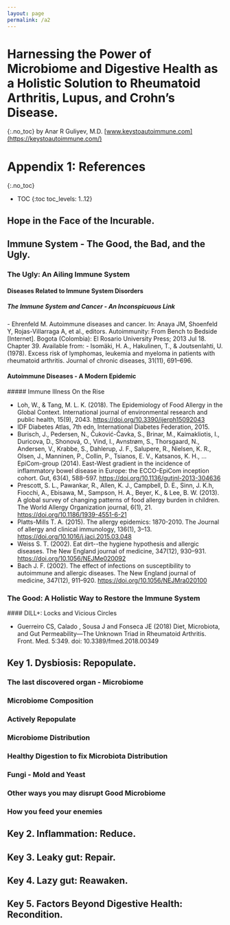 ```yaml
---
layout: page
permalink: /a2
---
```


# Harnessing the Power of Microbiome and Digestive Health as a Holistic Solution to Rheumatoid Arthritis, Lupus, and Crohn’s Disease.
{:.no_toc}
by Anar R Guliyev, M.D. [www.keystoautoimmune.com](https://keystoautoimmune.com/)

# Appendix 1: References
{:.no_toc}

* TOC
{:toc toc_levels: 1..12}

## Hope in the Face of the Incurable.
<a name="10" />

## Immune System - The Good, the Bad, and the Ugly.
<a name="20" />

### The Ugly: An Ailing Immune System
<a name="21" /> 

#### Diseases Related to Immune System Disorders
<a name="211" /> 

##### The Immune System and Cancer - An Inconspicuous Link
<a name="2111" /> 
- Ehrenfeld M. Autoimmune diseases and cancer. In: Anaya JM, Shoenfeld Y, Rojas-Villarraga A, et al., editors. Autoimmunity: From Bench to Bedside [Internet]. Bogota (Colombia): El Rosario University Press; 2013 Jul 18. Chapter 39. Available from: <https://www.ncbi.nlm.nih.gov/books/NBK459441/> 
- Isomäki, H. A., Hakulinen, T., & Joutsenlahti, U. (1978). Excess risk of lymphomas, leukemia and myeloma in patients with rheumatoid arthritis. Journal of chronic diseases, 31(11), 691–696. <https://doi.org/10.1016/0021-9681(78)90071-1> 

#### Autoimmune Diseases - A Modern Epidemic
<a name="212" /> 
##### Immune Illness On the Rise
<a name="2121" /> 

- Loh, W., & Tang, M. L. K. (2018). The Epidemiology of Food Allergy in the Global Context. International journal of environmental research and public health, 15(9), 2043. <https://doi.org/10.3390/ijerph15092043> 
- IDF Diabetes Atlas, 7th edn, International Diabetes Federation, 2015.
- Burisch, J., Pedersen, N., Čuković-Čavka, S., Brinar, M., Kaimakliotis, I., Duricova, D., Shonová, O., Vind, I., Avnstrøm, S., Thorsgaard, N., Andersen, V., Krabbe, S., Dahlerup, J. F., Salupere, R., Nielsen, K. R., Olsen, J., Manninen, P., Collin, P., Tsianos, E. V., Katsanos, K. H., … EpiCom-group (2014). East-West gradient in the incidence of inflammatory bowel disease in Europe: the ECCO-EpiCom inception cohort. Gut, 63(4), 588–597. <https://doi.org/10.1136/gutjnl-2013-304636> 
- Prescott, S. L., Pawankar, R., Allen, K. J., Campbell, D. E., Sinn, J. K.h, Fiocchi, A., Ebisawa, M., Sampson, H. A., Beyer, K., & Lee, B. W. (2013). A global survey of changing patterns of food allergy burden in children. The World Allergy Organization journal, 6(1), 21. <https://doi.org/10.1186/1939-4551-6-21> 
- Platts-Mills T. A. (2015). The allergy epidemics: 1870-2010. The Journal of allergy and clinical immunology, 136(1), 3–13. <https://doi.org/10.1016/j.jaci.2015.03.048> 
- Weiss S. T. (2002). Eat dirt--the hygiene hypothesis and allergic diseases. The New England journal of medicine, 347(12), 930–931. <https://doi.org/10.1056/NEJMe020092> 
- Bach J. F. (2002). The effect of infections on susceptibility to autoimmune and allergic diseases. The New England journal of medicine, 347(12), 911–920. <https://doi.org/10.1056/NEJMra020100> 

### The Good: A Holistic Way to Restore the Immune System
<a name="23" /> 
#### DILL+: Locks and Vicious Circles
<a name="232" /> 

- Guerreiro CS, Calado  , Sousa J and Fonseca JE (2018) Diet, Microbiota, and Gut Permeability—The Unknown Triad in Rheumatoid Arthritis. Front. Med. 5:349. doi: 10.3389/fmed.2018.00349 

## Key 1. Dysbiosis: Repopulate.
<a name="30" /> 

### The last discovered organ - Microbiome
<a name="31" /> 

### Microbiome Composition
<a name="32" /> 

### Actively Repopulate
<a name="33" /> 

### Microbiome Distribution
<a name="34" /> 

### Healthy Digestion to fix Microbiota Distribution
<a name="35" /> 

### Fungi - Mold and Yeast
<a name="36" /> 

### Other ways you may disrupt Good Microbiome
<a name="37" /> 

### How you feed your enemies
<a name="38" />

## Key 2. Inflammation: Reduce.
<a name="40" /> 

## Key 3. Leaky gut: Repair.
<a name="50" /> 

## Key 4. Lazy gut: Reawaken.
<a name="60" /> 

## Key 5. Factors Beyond Digestive Health: Recondition.
<a name="70" /> 
